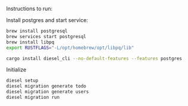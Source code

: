 Instructions to run:

Install postgres and start service:
```sh
brew install postgresql
brew services start postgresql
brew install libpq
export RUSTFLAGS="-L/opt/homebrew/opt/libpq/lib"
```

```sh
cargo install diesel_cli --no-default-features --features postgres
```

Initialize 
```sh
diesel setup
diesel migration generate todo
diesel migration generate users
diesel migration run
```
